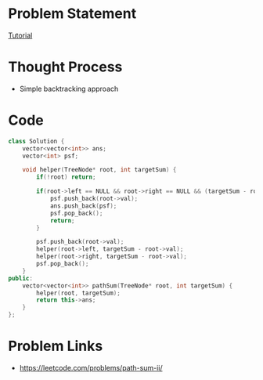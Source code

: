 # Problem Statement

[Tutorial](https://www.youtube.com/watch?v=ojxo9QjPKvA&list=PL-Jc9J83PIiHgjQ9wfJ8w-rXU368xNX4L&index=53)

# Thought Process
- Simple backtracking approach

# Code
```cpp
class Solution {
    vector<vector<int>> ans;
    vector<int> psf;

    void helper(TreeNode* root, int targetSum) {
        if(!root) return;

        if(root->left == NULL && root->right == NULL && (targetSum - root->val == 0)) {
            psf.push_back(root->val);
            ans.push_back(psf);
            psf.pop_back();
            return;
        }

        psf.push_back(root->val);
        helper(root->left, targetSum - root->val);
        helper(root->right, targetSum - root->val);
        psf.pop_back();
    }
public:
    vector<vector<int>> pathSum(TreeNode* root, int targetSum) {
        helper(root, targetSum);
        return this->ans;
    }
};
```

# Problem Links
- https://leetcode.com/problems/path-sum-ii/
